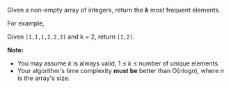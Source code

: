 Given a non-empty array of integers, return the ***k*** most frequent elements.

For example,

Given `[1,1,1,2,2,3]` and k = 2, return `[1,2]`.

**Note:**

 - You may assume *k* is always valid, 1 ≤ *k* ≤ number of unique elements.
 - Your algorithm's time complexity **must be** better than O(*n*log*n*), where *n* is the array's size.
